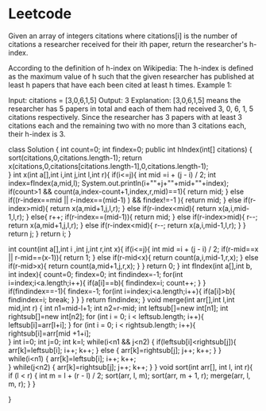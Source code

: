 # Leetcode

Given an array of integers citations where citations[i] is the number of citations a researcher received for their ith paper, return the researcher's h-index.

According to the definition of h-index on Wikipedia: The h-index is defined as the maximum value of h such that the given researcher has published at least h papers that have each been cited at least h times.
Example 1:

Input: citations = [3,0,6,1,5]
Output: 3
Explanation: [3,0,6,1,5] means the researcher has 5 papers in total and each of them had received 3, 0, 6, 1, 5 citations respectively.
Since the researcher has 3 papers with at least 3 citations each and the remaining two with no more than 3 citations each, their h-index is 3.


class Solution {
   int count=0;
	 int findex=0;
    public int hIndex(int[] citations) {  
     sort(citations,0,citations.length-1);
       return x(citations,0,citations[citations.length-1],0,citations.length-1);		 
    }
    int x(int a[],int i,int j,int l,int r){
        if(i<=j){
        int mid =i + (j - i) / 2;
	     	int index=fIndex(a,mid,l);
				 System.out.println(i+""+j+""+mid+""+index);
				 if(count>1 && count(a,index-count+1,index,r,mid)==1){
				   return mid;
				 }
				 else if((r-index==mid || r-index==(mid-1)  ) && findex!=-1 ){
					 return mid;
				 }
				 else if(r-index>mid){
					 return x(a,mid+1,j,l,r);
				 }
		  	else if(r-index<mid){
         return x(a,i,mid-1,l,r);
				 }
         else{
            r++;
         if(r-index==(mid-1)){
					 return mid;
				 }
				 else if(r-index>mid){
           r--;
					 return x(a,mid+1,j,l,r);
				 }
		  	else if(r-index<mid){
        r--;
        return x(a,i,mid-1,l,r);
        }
		}
    return j;
		}
    return i;
    }



 int count(int a[],int i ,int j,int r,int x){
    if(i<=j){
       int mid =i + (j - i) / 2;
			  if(r-mid==x || r-mid==(x-1)){
					 return 1;
				 }
				 else if(r-mid<x){
					 return count(a,i,mid-1,r,x);
				 }
				 else if(r-mid>x){
					 return count(a,mid+1,j,r,x);
				 }
		}
	return 0;
 }
  int fIndex(int a[],int b, int index){
		count=0;
        findex=0;
		 int findindex=-1;
		for(int i=index;i<a.length;i++){
			if(a[i]==b){
        findindex=i;
				count++;
			}
		}
	if(findindex==-1){
        findex=-1;
		for(int i=index;i<a.length;i++){
			if(a[i]>b){
				findindex=i;
				break;
			}
		}
	}
		return findindex;
	}
	void merge(int arr[],int l,int mid,int r) {
		int n1=mid-l+1;
		int n2=r-mid;
		int leftsub[]=new int[n1];
		int rightsub[]=new int[n2];
		for (int i = 0; i < leftsub.length; i++){
			leftsub[i]=arr[l+i];
		}
	for (int i = 0; i < rightsub.length; i++){
		rightsub[i]=arr[mid +1+i];	
	}
	  int i=0;
	  int j=0;
	  int k=l;
	  while(i<n1 && j<n2) {
		  if(leftsub[i]<rightsub[j]){
			  arr[k]=leftsub[i];
			  i++;
			  k++;
	  }
		  else {
			  arr[k]=rightsub[j];
			  j++;
			  k++;
		  }	
	}
	  while(i<n1) {
		  arr[k]=leftsub[i];
		  i++;
		  k++;  
	  }
	  while(j<n2) {
		  arr[k]=rightsub[j];
		  j++;
		  k++;
	  }
	}
	  void sort(int arr[], int l, int r){
	        if (l < r) {
	            int m = l + (r - l) / 2;
	            sort(arr, l, m);
	            sort(arr, m + 1, r);
	            merge(arr, l, m, r);
	        }
	    }	

}


